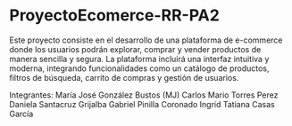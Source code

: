 # ProyectoEcomerce-RR-PA2
Este proyecto consiste en el desarrollo de una plataforma de e-commerce donde los usuarios podrán explorar, comprar y vender productos de manera sencilla y segura. La plataforma incluirá una interfaz intuitiva y moderna, integrando funcionalidades como un catálogo de productos, filtros de búsqueda, carrito de compras y gestión de usuarios.

Integrantes:
María José González Bustos (MJ)
Carlos Mario Torres Perez
Daniela Santacruz Grijalba
Gabriel Pinilla Coronado
Ingrid Tatiana Casas García
